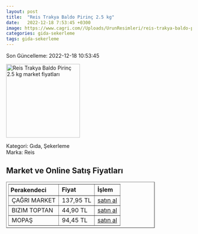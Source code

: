 ```yaml
---
layout: post
title:  "Reis Trakya Baldo Pirinç 2.5 kg"
date:   2022-12-18 7:53:45 +0300
image: https://www.cagri.com//Uploads/UrunResimleri/reis-trakya-baldo-pirinc-2.5-kg-f392.jpg
categories: gida-sekerleme
tags: gida-sekerleme
---
```


Son Güncelleme: 2022-12-18 10:53:45

<img src="https://www.cagri.com//Uploads/UrunResimleri/reis-trakya-baldo-pirinc-2.5-kg-f392.jpg" width="200" alt="Reis Trakya Baldo Pirinç 2.5 kg market fiyatları" />

Kategori: Gıda, Şekerleme
<br />
Marka: Reis

<h2>Market ve Online Satış Fiyatları</h2>

<table border="1" style="padding: 5px;width:80%;">
  <tr>
    <td style="padding: 5px;"><strong>Perakendeci</strong></td>
    <td><strong>Fiyat</strong></td>
    <td><strong>İşlem</strong></td>
  </tr>
  <tr>
              <td title="Çağrı Market">ÇAĞRI MARKET</td>
              <td>137,95 TL</td>
              <td><a title="Çağrı Market" target="_blank" href="https://www.cagri.com/reis-trakya-baldo-pirinc-2-5-kg">satın al</a></td>
            </tr><tr>
              <td title="Bizim Toptan">BIZIM TOPTAN</td>
              <td>44,90 TL</td>
              <td><a title="Bizim Toptan" target="_blank" href="https://www.bizimtoptan.com.tr/reis-baldo-pirinc-2-5-kg">satın al</a></td>
            </tr><tr>
              <td title="Mopaş">MOPAŞ</td>
              <td>94,45 TL</td>
              <td><a title="Mopaş" target="_blank" href="https://www.mopas.com.tr/hunkar-osmancik-pirinc-25-kg/p/105696">satın al</a></td>
            </tr>
</table>
